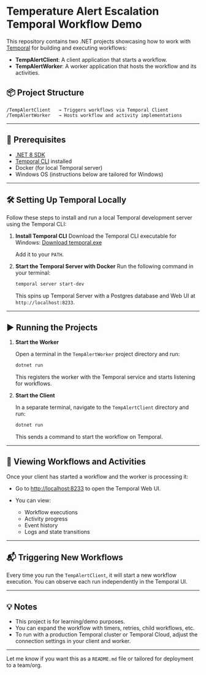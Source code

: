 # Temperature Alert Escalation Temporal Workflow Demo

This repository contains two .NET projects showcasing how to work with [Temporal](https://temporal.io/) for building and executing workflows:

* **TempAlertClient**: A client application that starts a workflow.
* **TempAlertWorker**: A worker application that hosts the workflow and its activities.

## 📦 Project Structure

```
/TempAlertClient   → Triggers workflows via Temporal Client
/TempAlertWorker   → Hosts workflow and activity implementations
```

---

## 🚀 Prerequisites

* [.NET 8 SDK](https://dotnet.microsoft.com/en-us/download)
* [Temporal CLI](https://docs.temporal.io/cli/tctl) installed
* Docker (for local Temporal server)
* Windows OS (instructions below are tailored for Windows)

---

## 🛠️ Setting Up Temporal Locally

Follow these steps to install and run a local Temporal development server using the Temporal CLI:

1. **Install Temporal CLI**
   Download the Temporal CLI executable for Windows:
   [Download temporal.exe](https://github.com/temporalio/cli/releases)

   Add it to your `PATH`.

2. **Start the Temporal Server with Docker**
   Run the following command in your terminal:

   ```bash
   temporal server start-dev
   ```

   This spins up Temporal Server with a Postgres database and Web UI at `http://localhost:8233`.

---

## ▶️ Running the Projects

1. **Start the Worker**

   Open a terminal in the `TempAlertWorker` project directory and run:

   ```bash
   dotnet run
   ```

   This registers the worker with the Temporal service and starts listening for workflows.

2. **Start the Client**

   In a separate terminal, navigate to the `TempAlertClient` directory and run:

   ```bash
   dotnet run
   ```

   This sends a command to start the workflow on Temporal.

---

## 👀 Viewing Workflows and Activities

Once your client has started a workflow and the worker is processing it:

* Go to [http://localhost:8233](http://localhost:8233) to open the Temporal Web UI.
* You can view:

  * Workflow executions
  * Activity progress
  * Event history
  * Logs and state transitions

---

## 📬 Triggering New Workflows

Every time you run the `TempAlertClient`, it will start a new workflow execution. You can observe each run independently in the Temporal UI.

---

## 💡 Notes

* This project is for learning/demo purposes.
* You can expand the workflow with timers, retries, child workflows, etc.
* To run with a production Temporal cluster or Temporal Cloud, adjust the connection settings in your client and worker.

---

Let me know if you want this as a `README.md` file or tailored for deployment to a team/org.
